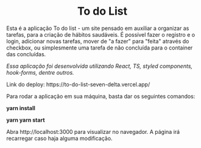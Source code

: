 <h1 align="center">
To do List
</h1>

<p>
Esta é a aplicação To do list - um site pensado em auxiliar a organizar as tarefas, para a criação de hábitos saudáveis.
É possível fazer o registro e o login, adicionar novas tarefas, mover de "a fazer" para "feita" através do checkbox, ou simplesmente uma tarefa de não concluída para o container das concluídas.
</p>

<p><em>
Essa aplicação foi desenvolvida utilizando React, TS, styled components, hook-forms, dentre outros.
</em></p>


<p>
Link do deploy: https://to-do-list-seven-delta.vercel.app/
</p>

<p>
Para rodar a aplicação em sua máquina, basta dar os seguintes comandos:
</p>

<strong>yarn install</strong>

<strong>yarn yarn start</strong>

Abra http://localhost:3000 para visualizar no navegador.
A página irá recarregar caso haja alguma modificação.
